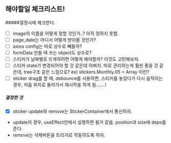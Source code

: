 ## 해야할일 체크리스트!

#####결정시에 체크한다.

- [ ] image의 이름을 어떻게 정할 것인가..? 아직 정하지 못함.
- [ ] page_date는 어디서 어떻게 받아올 것인가?
- [ ] axios config는 따로 상수로 빼둘까?
- [ ] formData 만들 때 쓰는 object도 상수로?
- [ ] 스티커가 날짜별로 뜨게하려면 어떻게 해야할까? 이것도 고민해보자.
- [ ] 스티커 state가 변경되어야 할 것 같은데 어쩌지. 따로 관리하는게 훨씬 좋을 것 같은데, tree구조 같은 느낌으로?
      ex) stickers.Monthly.05 = Array 이런?
- [ ] sticker drag를 할 때, debounce를 사용하면, 스티커를 놓았다가 다시 움직이는 경우, 처음 위치로 돌아가서 재시작을 하게 됨.......!

##### 결정한 것

- [x] sticker update와 remove는 StickerContainer에서 통신하자.
- update의 경우, useEffect안에서 실행하면 될거 같음. position과 size에 deps를 준다.
- remove는 삭제버튼을 트리거로 작동하도록 하자.
